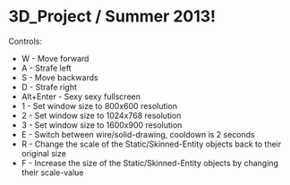 3D_Project / Summer 2013!
=========================

Controls:
- W - Move forward
- A - Strafe left
- S - Move backwards
- D - Strafe right
- Alt+Enter - Sexy sexy fullscreen
- 1 - Set window size to 800x600 resolution
- 2 - Set window size to 1024x768 resolution
- 3 - Set window size to 1600x900 resolution
- E - Switch between wire/solid-drawing, cooldown is 2 seconds
- R - Change the scale of the Static/Skinned-Entity objects back to their original size
- F - Increase the size of the Static/Skinned-Entity objects by changing their scale-value
